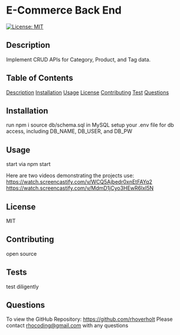 # E-Commerce Back End

[![License: MIT](https://img.shields.io/badge/License-MIT-yellow.svg)](https://opensource.org/licenses/MIT)

## Description <a id="description"></a>

Implement CRUD APIs for Category, Product, and Tag data.

## Table of Contents

[Description](#description)
[Installation](#installation)
[Usage](#usage)
[License](#license)
[Contributing](#contributing)
[Test](#tests)
[Questions](#questions)

## Installation <a id="installation"></a>

run npm i
source db/schema.sql in MySQL
setup your .env file for db access, including DB_NAME, DB_USER, and DB_PW

## Usage <a id="usage"></a>

start via npm start

Here are two videos demonstrating the projects use:
https://watch.screencastify.com/v/WCQ5Ajbedr0xnEtFAYq2
https://watch.screencastify.com/v/MdmD1jCyo3HEwR6lxI5N

## License <a id="license"></a>

MIT

## Contributing <a id="contributing"></a>

open source

## Tests <a id="tests"></a>

test diligently

## Questions <a id="questions"></a>

To view the GitHub Repository: https://github.com/rhoverholt
Please contact rhocoding@gmail.com with any questions
